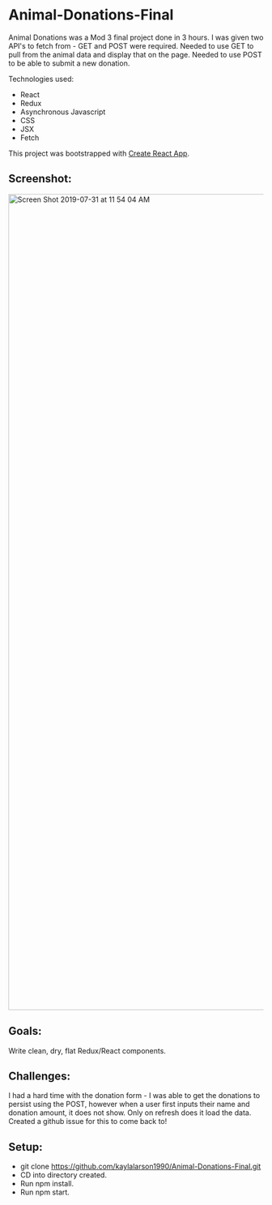 # Animal-Donations-Final

Animal Donations was a Mod 3 final project done in 3 hours. I was given two API's to fetch from - GET and POST were required. Needed to use GET to pull from the animal data and display that on the page. Needed to use POST to be able to submit a new donation.

Technologies used:

* React
* Redux
* Asynchronous Javascript
* CSS
* JSX
* Fetch

This project was bootstrapped with [Create React App](https://github.com/facebook/create-react-app).

## Screenshot:

<img width="1611" alt="Screen Shot 2019-07-31 at 11 54 04 AM" src="https://user-images.githubusercontent.com/37026730/62235331-f2635b80-b389-11e9-81c8-781da4c05ab2.png">

## Goals:

Write clean, dry, flat Redux/React components.

## Challenges:

I had a hard time with the donation form - I was able to get the donations to persist using the POST, however when a user first inputs their name and donation amount, it does not show. Only on refresh does it load the data. Created a github issue for this to come back to!


## Setup:

* git clone https://github.com/kaylalarson1990/Animal-Donations-Final.git
* CD into directory created.
* Run npm install.
* Run npm start.




